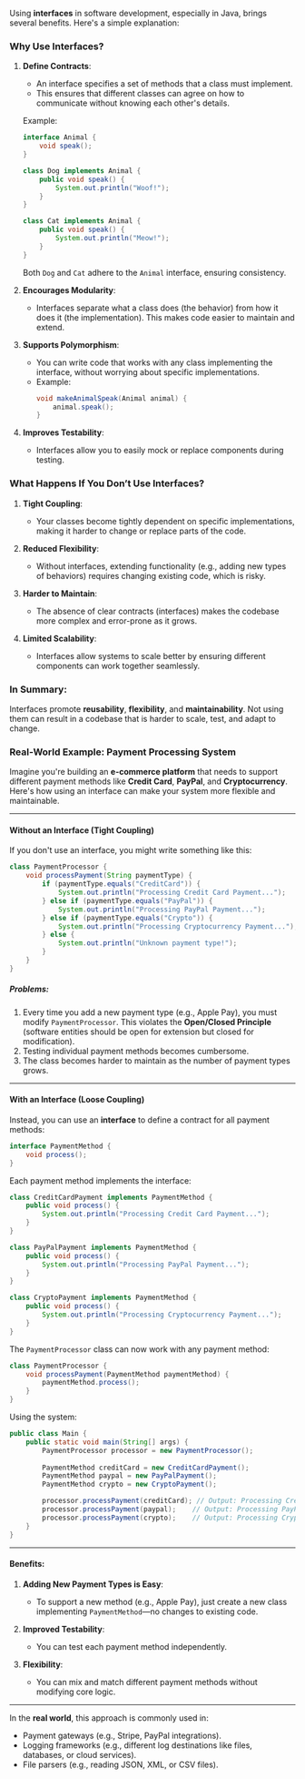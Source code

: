 Using **interfaces** in software development, especially in Java, brings several benefits. Here's a simple explanation:

### Why Use Interfaces?

1. **Define Contracts**:
   - An interface specifies a set of methods that a class must implement.
   - This ensures that different classes can agree on how to communicate without knowing each other's details.

   Example: 
   ```java
   interface Animal {
       void speak();
   }

   class Dog implements Animal {
       public void speak() {
           System.out.println("Woof!");
       }
   }

   class Cat implements Animal {
       public void speak() {
           System.out.println("Meow!");
       }
   }
   ```
   Both `Dog` and `Cat` adhere to the `Animal` interface, ensuring consistency.

2. **Encourages Modularity**:
   - Interfaces separate what a class does (the behavior) from how it does it (the implementation). This makes code easier to maintain and extend.

3. **Supports Polymorphism**:
   - You can write code that works with any class implementing the interface, without worrying about specific implementations.
   - Example:
     ```java
     void makeAnimalSpeak(Animal animal) {
         animal.speak();
     }
     ```

4. **Improves Testability**:
   - Interfaces allow you to easily mock or replace components during testing.

### What Happens If You Don’t Use Interfaces?

1. **Tight Coupling**:
   - Your classes become tightly dependent on specific implementations, making it harder to change or replace parts of the code.

2. **Reduced Flexibility**:
   - Without interfaces, extending functionality (e.g., adding new types of behaviors) requires changing existing code, which is risky.

3. **Harder to Maintain**:
   - The absence of clear contracts (interfaces) makes the codebase more complex and error-prone as it grows.

4. **Limited Scalability**:
   - Interfaces allow systems to scale better by ensuring different components can work together seamlessly.

### In Summary:
Interfaces promote **reusability**, **flexibility**, and **maintainability**. Not using them can result in a codebase that is harder to scale, test, and adapt to change.

### Real-World Example: Payment Processing System

Imagine you're building an **e-commerce platform** that needs to support different payment methods like **Credit Card**, **PayPal**, and **Cryptocurrency**. Here's how using an interface can make your system more flexible and maintainable.

---

#### Without an Interface (Tight Coupling)

If you don't use an interface, you might write something like this:

```java
class PaymentProcessor {
    void processPayment(String paymentType) {
        if (paymentType.equals("CreditCard")) {
            System.out.println("Processing Credit Card Payment...");
        } else if (paymentType.equals("PayPal")) {
            System.out.println("Processing PayPal Payment...");
        } else if (paymentType.equals("Crypto")) {
            System.out.println("Processing Cryptocurrency Payment...");
        } else {
            System.out.println("Unknown payment type!");
        }
    }
}
```

##### Problems:
1. Every time you add a new payment type (e.g., Apple Pay), you must modify `PaymentProcessor`. This violates the **Open/Closed Principle** (software entities should be open for extension but closed for modification).
2. Testing individual payment methods becomes cumbersome.
3. The class becomes harder to maintain as the number of payment types grows.

---

#### With an Interface (Loose Coupling)

Instead, you can use an **interface** to define a contract for all payment methods:

```java
interface PaymentMethod {
    void process();
}
```

Each payment method implements the interface:

```java
class CreditCardPayment implements PaymentMethod {
    public void process() {
        System.out.println("Processing Credit Card Payment...");
    }
}

class PayPalPayment implements PaymentMethod {
    public void process() {
        System.out.println("Processing PayPal Payment...");
    }
}

class CryptoPayment implements PaymentMethod {
    public void process() {
        System.out.println("Processing Cryptocurrency Payment...");
    }
}
```

The `PaymentProcessor` class can now work with any payment method:

```java
class PaymentProcessor {
    void processPayment(PaymentMethod paymentMethod) {
        paymentMethod.process();
    }
}
```

Using the system:

```java
public class Main {
    public static void main(String[] args) {
        PaymentProcessor processor = new PaymentProcessor();
        
        PaymentMethod creditCard = new CreditCardPayment();
        PaymentMethod paypal = new PayPalPayment();
        PaymentMethod crypto = new CryptoPayment();

        processor.processPayment(creditCard); // Output: Processing Credit Card Payment...
        processor.processPayment(paypal);    // Output: Processing PayPal Payment...
        processor.processPayment(crypto);    // Output: Processing Cryptocurrency Payment...
    }
}
```

---

#### Benefits:
1. **Adding New Payment Types is Easy**:
   - To support a new method (e.g., Apple Pay), just create a new class implementing `PaymentMethod`—no changes to existing code.

2. **Improved Testability**:
   - You can test each payment method independently.

3. **Flexibility**:
   - You can mix and match different payment methods without modifying core logic.

---

In the **real world**, this approach is commonly used in:
- Payment gateways (e.g., Stripe, PayPal integrations).
- Logging frameworks (e.g., different log destinations like files, databases, or cloud services).
- File parsers (e.g., reading JSON, XML, or CSV files).